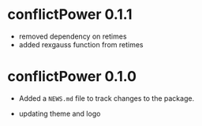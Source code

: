 # conflictPower 0.1.1

* removed dependency on retimes
* added rexgauss function from retimes

# conflictPower 0.1.0

* Added a `NEWS.md` file to track changes to the package.

* updating theme and logo
